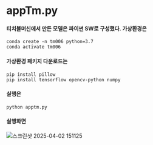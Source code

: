 # appTm.py
#### 티치블머신에서 만든 모델은 파이썬 SW로 구성했다. 가상환경은 
```
conda create -n tm006 python=3.7
conda activate tm006
```
#### 가상환경 패키지 다운로드는
```
pip install pillow
pip install tensorflow opencv-python numpy
```
#### 실행은
```
python apptm.py
```
#### 실행화면
![스크린샷 2025-04-02 151125](https://github.com/user-attachments/assets/021479fe-caa9-4128-ac9c-edb6bf380094)


